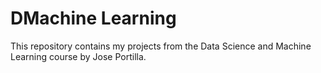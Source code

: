 # DMachine Learning
This repository contains my projects from the Data Science and Machine Learning course by Jose Portilla. 
